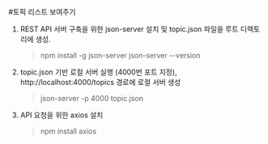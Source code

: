 #토픽 리스트 보여주기

1. REST API 서버 구축을 위한 json-server 설치 및 topic.json 파일을 루트 디렉토리에 생성.
   > npm install -g json-server
   > json-server --version
2. topic.json 기반 로컬 서버 실행 (4000번 포트 지정), http://localhost:4000/topics 경로에 로컬 서버 생성
   > json-server -p 4000 topic.json
3. API 요청을 위한 axios 설치
   > npm install axios
